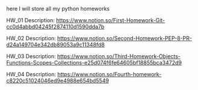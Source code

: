here I will store all my python homeworks

HW_01 Description: 
https://www.notion.so/First-Homework-Git-cc0d4abbd04245f2874110d1590dda7b

HW_02 Description:
https://www.notion.so/Second-Homework-PEP-8-PR-d24a149704e342db89053a9c11348fd8

HW_03 Description:
https://www.notion.so/Third-Homework-Objects-Functions-Scopes-Collections-e25d074f6fe64605bf18855bca3472d9

HW_04 Description:
https://www.notion.so/Fourth-homework-c8220c51024046ed9e4988e654bd5549
